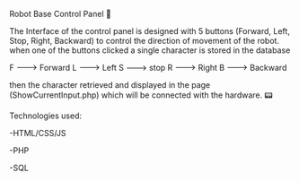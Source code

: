 Robot Base Control Panel 🥏

The Interface of the control panel is designed with 5 buttons (Forward, Left, Stop, Right, Backward) to control the direction of movement of the robot.
when one of the buttons clicked a single character is stored in the database 

F ---> Forward       L ---> Left      S ---> stop        R ---> Right         B ---> Backward

then the character retrieved and displayed in the page (ShowCurrentInput.php) which will be connected with the hardware. 📟


Technologies used:

-HTML/CSS/JS

-PHP

-SQL
